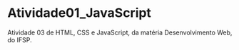 # Atividade01_JavaScript
Atividade 03 de HTML, CSS e JavaScript, da matéria Desenvolvimento Web, do IFSP.
